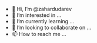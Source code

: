 - 👋 Hi, I’m @zahardudarev
- 👀 I’m interested in ...
- 🌱 I’m currently learning ...
- 💞️ I’m looking to collaborate on ...
- 📫 How to reach me ...

<!---
zahardudarev/zahardudarev is a ✨ special ✨ repository because its `README.md` (this file) appears on your GitHub profile.
You can click the Preview link to take a look at your changes.
--->
